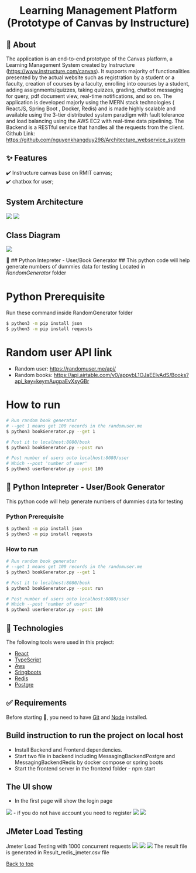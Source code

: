 <div align="center" id="top"> 
  &#xa0;

  <!-- <a href="https://architecture_webservice_system.netlify.app">Demo</a> -->
</div>

<h1 align="center">Learning Management Platform (Prototype of Canvas by Instructure) </h1>

## :dart: About ##

The application is an end-to-end prototype of the Canvas platform, a Learning Management System created by Instructure (https://www.instructure.com/canvas). It supports majority of functionalities presented by the actual website such as registration by a student or a faculty, creation of courses by a faculty, enrolling into courses by a student, adding assignments/quizzes, taking quizzes, grading, chatbot messaging for query, pdf document view, real-time notifications, and so on. The application is developed majorly using the MERN stack technologies ( ReactJS, Spring Boot , Docker, Redis) and is made highly scalable and available using the 3-tier distributed system paradigm with fault tolerance and load balancing using the AWS EC2  with real-time data pipelining. The Backend is a RESTful service that handles all the requests from the client.
Github Link: https://github.com/nguyenkhangduy298/Architecture_webservice_system


## :sparkles: Features ##

:heavy_check_mark: Instructure canvas base on RMIT canvas;\
:heavy_check_mark: chatbox for user;


## System Architecture ##
<img src ="architecture1.png">
<img src = "finalver.png">

## Class Diagram ##
<img src = "classDiagram.png">

:snake: ## Python Intepreter - User/Book Generator ##
This python code will help generate numbers of dummies data for testing
Located in *RandomGenerator* folder

# Python Prerequisite #
Run these command inside RandomGenerator folder
```bash
$ python3 -m pip install json
$ python3 -m pip install requests

```
# Random user API link #
* Random user: https://randomuser.me/api/
* Random books: https://api.airtable.com/v0/appybL1OJaEEIvAdS/Books?api_key=keymAugpaEvXsyGBr

# How to run #
```bash
# Run random book generator
# --get 1 means get 100 records in the randomuser.me
$ python3 bookGenerator.py --get 1

# Post it to localhost:8080/book
$ python3 bookGenerator.py --post run

# Post number of users onto localhost:8080/user
# Which --post 'number of user'
$ python3 userGenerator.py --post 100
```

 ## :snake: Python Intepreter - User/Book Generator ##
This python code will help generate numbers of dummies data for testing

### Python Prerequisite ###

```bash
$ python3 -m pip install json
$ python3 -m pip install requests

```
### How to run ###
```bash
# Run random book generator
# --get 1 means get 100 records in the randomuser.me
$ python3 bookGenerator.py --get 1

# Post it to localhost:8080/book
$ python3 bookGenerator.py --post run

# Post number of users onto localhost:8080/user
# Which --post 'number of user'
$ python3 userGenerator.py --post 100
```


## :rocket: Technologies ##

The following tools were used in this project:

- [React](https://pt-br.reactjs.org/)
- [TypeScript](https://www.typescriptlang.org/)
- [Aws]()
- [Sringboots]()
- [Redis]()
- [Postgre]()


## :white_check_mark: Requirements ##

Before starting :checkered_flag:, you need to have [Git](https://git-scm.com) and [Node](https://nodejs.org/en/) installed.

## Build instruction to run the project on local host ##

- Install Backend and Frontend dependencies.
- Start two file in backend including MessagingBackendPostgre and MessagingBackendRedis by docker compose or spring boots 
- Start the frontend server in the frontend folder - npm start

## The UI show ##

- In the first page will show the login page 
<img src="login.png">
- if you do not have account you need to register 
<img src ="register.png" > <img src = "succeess.png">

## JMeter Load Testing ##
Jmeter Load Testing with 1000 concurrent requests
<img src ="jmeter.png" > 
<img src = "jmeter2.png">
<img src = "jmeter3.png">
The result file is generated in Result_redis_jmeter.csv file

<a href="#top">Back to top</a>
